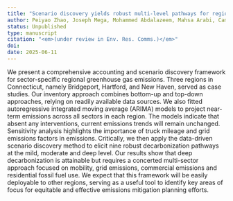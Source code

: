 ```yaml
---
title: "Scenario discovery yields robust multi-level pathways for regional decarbonization planning"
author: Peiyao Zhao, Joseph Mega, Mohammed Abdalazeem, Mahsa Arabi, Camille V. Barchers, Jimi Oke
status: Unpublished
type: manuscript
citation: "<em>(under review in Env. Res. Comms.)</em>"
doi: 
date: 2025-06-11
---
```



We present a comprehensive accounting and scenario discovery framework for sector-specific regional greenhouse gas emissions. Three regions in Connecticut, namely Bridgeport, Hartford, and New Haven, served as case studies. Our inventory approach combines bottom-up and top-down approaches, relying on readily available data sources. We also fitted autoregressive integrated moving average (ARIMA) models to project near-term emissions across all sectors in each region. The models indicate that absent any interventions, current emissions trends will remain unchanged. Sensitivity analysis highlights the importance of truck mileage and grid emissions factors in emissions. Critically, we then apply the data-driven scenario discovery method to elicit nine robust decarbonization pathways at the mild, moderate and deep level. Our results show that deep decarbonization is attainable but requires a concerted multi-sector approach focused on mobility, grid emissions, commercial emissions and residential fossil fuel use. We expect that this framework will be easily deployable to other regions, serving as a useful tool to identify key areas of focus for equitable and effective emissions mitigation planning efforts.
